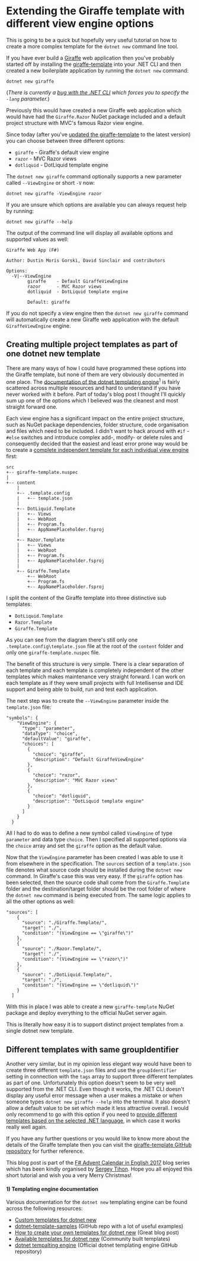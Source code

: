 ﻿<!--
    Tags: giraffe template aspnet-core fsharp
-->

# Extending the Giraffe template with different view engine options

This is going to be a quick but hopefully very useful tutorial on how to create a more complex template for the `dotnet new` command line tool.

If you have ever build a [Giraffe](https://github.com/giraffe-fsharp/Giraffe) web application then you've probably started off by installing the [giraffe-template](https://github.com/giraffe-fsharp/giraffe-template) into your .NET CLI and then created a new boilerplate application by running the `dotnet new` command:

<pre><code>dotnet new giraffe</code></pre>

(*There is currently a [bug with the .NET CLI](https://github.com/dotnet/templating/issues/1373) which forces you to specify the `-lang` parameter.*)

Previously this would have created a new Giraffe web application which would have had the `Giraffe.Razor` NuGet package included and a default project structure with MVC's famous Razor view engine.

Since today (after you've [updated the giraffe-template](https://github.com/giraffe-fsharp/giraffe-template#updating-the-template) to the latest version) you can choose between three different options:

- `giraffe` - Giraffe's default view engine
- `razor` - MVC Razor views
- `dotliquid` - DotLiquid template engine

The `dotnet new giraffe` command optionally supports a new parameter called `--ViewEngine` or short `-V` now:

<pre><code>dotnet new giraffe -ViewEngine razor</code></pre>

If you are unsure which options are available you can always request help by running:

<pre><code>dotnet new giraffe --help</code></pre>

The output of the command line will display all available options and supported values as well:

<pre><code>Giraffe Web App (F#)

Author: Dustin Moris Gorski, David Sinclair and contributors

Options:
  -V|--ViewEngine
        giraffe    - Default GiraffeViewEngine
        razor      - MVC Razor views
        dotliquid  - DotLiquid template engine

        Default: giraffe</code></pre>

If you do not specify a view engine then the `dotnet new giraffe` command will automatically create a new Giraffe web application with the default `GiraffeViewEngine` engine.

## Creating multiple project templates as part of one dotnet new template

There are many ways of how I could have programmed these options into the Giraffe template, but none of them are very obviously documented in one place. The [documentation of the dotnet templating engine](#templating-engine-documentation)<sup>1</sup> is fairly scattered across multiple resources and hard to understand if you have never worked with it before. Part of today's blog post I thought I'll quickly sum up one of the options which I believed was the cleanest and most straight forward one.

Each view engine has a significant impact on the entire project structure, such as NuGet package dependencies, folder structure, code organisation and files which need to be included. I didn't want to hack around with `#if` - `#else` switches and introduce complex add-, modify- or delete rules and consequently decided that the easiest and least error prone way would be to create a [complete independent template for each individual view engine](https://github.com/giraffe-fsharp/giraffe-template/tree/master/src/content) first:

<pre><code>src
+-- giraffe-template.nuspec
|
+-- content
    |
    +-- .template.config
    |   +-- template.json
    |
    +-- DotLiquid.Template
    |   +-- Views
    |   +-- WebRoot
    |   +-- Program.fs
    |   +-- AppNamePlaceholder.fsproj
    |
    +-- Razor.Template
    |   +-- Views
    |   +-- WebRoot
    |   +-- Program.fs
    |   +-- AppNamePlaceholder.fsproj
    |
    +-- Giraffe.Template
        +-- WebRoot
        +-- Program.fs
        +-- AppNamePlaceholder.fsproj</code></pre>

I split the content of the Giraffe template into three distinctive sub templates:

- `DotLiquid.Template`
- `Razor.Template`
- `Giraffe.Template`

As you can see from the diagram there's still only one `.template.config\template.json` file at the root of the `content` folder and only one `giraffe-template.nuspec` file.

The benefit of this structure is very simple. There is a clear separation of each template and each template is completely independent of the other templates which makes maintenance very straight forward. I can work on each template as if they were small projects with full Intellisense and IDE support and being able to build, run and test each application.

The next step was to create the `--ViewEngine` parameter inside the `template.json` file:

<pre><code>"symbols": {
    "ViewEngine": {
      "type": "parameter",
      "dataType": "choice",
      "defaultValue": "giraffe",
      "choices": [
        {
          "choice": "giraffe",
          "description": "Default GiraffeViewEngine"
        },
        {
          "choice": "razor",
          "description": "MVC Razor views"
        },
        {
          "choice": "dotliquid",
          "description": "DotLiquid template engine"
        }
      ]
    }
  }</code></pre>

All I had to do was to define a new symbol called `ViewEngine` of type `parameter` and data type `choice`. Then I specified all supported options via the `choice` array and set the `giraffe` option as the default value.

Now that the `ViewEngine` parameter has been created I was able to use it from elsewhere in the specification. The `sources` section of a `template.json` file denotes what source code should be installed during the `dotnet new` command. In Giraffe's case this was very easy. If the `giraffe` option has been selected, then the source code shall come from the `Giraffe.Template` folder and the destination/target folder should be the root folder of where the `dotnet new` command is being executed from. The same logic applies to all the other options as well:

<pre><code>"sources": [
    {
      "source": "./Giraffe.Template/",
      "target": "./",
      "condition": "(ViewEngine == \"giraffe\")"
    },
    {
      "source": "./Razor.Template/",
      "target": "./",
      "condition": "(ViewEngine == \"razor\")"
    },
    {
      "source": "./DotLiquid.Template/",
      "target": "./",
      "condition": "(ViewEngine == \"dotliquid\")"
    }
  ]</code></pre>

With this in place I was able to create a new `giraffe-template` NuGet package and deploy everything to the official NuGet server again.

This is literally how easy it is to support distinct project templates from a single dotnet new template.

## Different templates with same groupIdentifier

Another very similar, but in my opinion less elegant way would have been to create three different `template.json` files and use the `groupIdentifier` setting in connection with the `tags` array to support three different templates as part of one. Unfortunately this option doesn't seem to be very well supported from the .NET CLI. Even though it works, the .NET CLI doesn't display any useful error message when a user makes a mistake or when someone types `dotnet new giraffe --help` into the terminal. It also doesn't allow a default value to be set which made it less attractive overall. I would only recommend to go with this option if you need to [provide different templates based on the selected .NET language](https://github.com/dotnet/dotnet-template-samples/tree/master/06-console-csharp-fsharp), in which case it works really well again.

If you have any further questions or you would like to know more about the details of the Giraffe template then you can visit the [giraffe-template GitHub repository](https://github.com/giraffe-fsharp/giraffe-template) for further reference.

This blog post is part of the [F# Advent Calendar in English 2017](https://sergeytihon.com/2017/10/22/f-advent-calendar-in-english-2017/) blog series which has been kindly organised by [Sergey Tihon](https://twitter.com/sergey_tihon). Hope you all enjoyed this short tutorial and wish you a very Merry Christmas!

<h4 id="templating-engine-documentation">1) Templating engine documentation</h4>

Various documentation for the `dotnet new` templating engine can be found across the following resources:

- [Custom templates for dotnet new](https://docs.microsoft.com/en-us/dotnet/core/tools/custom-templates)
- [dotnet-template-samples](https://github.com/dotnet/dotnet-template-samples) (GitHub repo with a lot of useful examples)
- [How to create your own templates for dotnet new](https://blogs.msdn.microsoft.com/dotnet/2017/04/02/how-to-create-your-own-templates-for-dotnet-new/) (Great blog post)
- [Available templates for dotnet new](https://github.com/dotnet/templating/wiki/Available-templates-for-dotnet-new) (Community built templates)
- [dotnet tempalting engine](https://github.com/dotnet/templating) (Official dotnet templating engine GitHub repository)